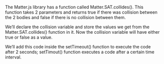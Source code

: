 The Matter.js library has a function called
Matter.SAT.collides().
This function takes 2 parameters and returns true if there
was collision between the 2 bodies and false if there is no
collision between them.

We’ll declare the collision variable and store the values
we get from the Matter.SAT.collides() function in it.
Now the collision variable will have either true or false as
a value.



We’ll add this code inside the setTimeout() function to
execute the code after 2 seconds; setTimout() function
executes a code after a certain time interval.


